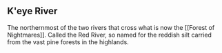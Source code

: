 ## K'eye River

The northernmost of the two rivers that cross what is now the [[Forest of Nightmares]]. Called the Red River, so named for the reddish silt carried from the vast pine forests in the highlands.
